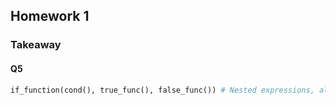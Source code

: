 ## Homework 1 

### Takeaway

#### Q5 

```python
if_function(cond(), true_func(), false_func()) # Nested expressions, all functions will be called
```
